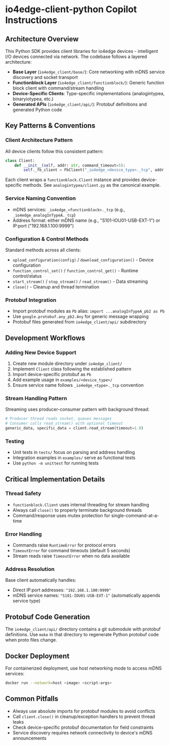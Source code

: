 # io4edge-client-python Copilot Instructions

## Architecture Overview

This Python SDK provides client libraries for io4edge devices - intelligent I/O devices connected via network. The codebase follows a layered architecture:

- **Base Layer** (`io4edge_client/base/`): Core networking with mDNS service discovery and socket transport
- **Functionblock Layer** (`io4edge_client/functionblock/`): Generic function block client with command/stream handling
- **Device-Specific Clients**: Type-specific implementations (analogintypea, binaryiotypea, etc.)
- **Generated APIs** (`io4edge_client/api/`): Protobuf definitions and generated Python code

## Key Patterns & Conventions

### Client Architecture Pattern
All device clients follow this consistent pattern:
```python
class Client:
    def __init__(self, addr: str, command_timeout=5):
        self._fb_client = FbClient("_io4edge_<device_type>._tcp", addr, command_timeout)
```

Each client wraps a `functionblock.Client` instance and provides device-specific methods. See `analogintypea/client.py` as the canonical example.

### Service Naming Convention
- mDNS services: `_io4edge_<functionblock>._tcp` (e.g., `_io4edge_analogInTypeA._tcp`)
- Address format: either mDNS name (e.g., "S101-IOU01-USB-EXT-1") or IP:port ("192.168.1.100:9999")

### Configuration & Control Methods
Standard methods across all clients:
- `upload_configuration(config)` / `download_configuration()` - Device configuration
- `function_control_set()` / `function_control_get()` - Runtime control/status
- `start_stream()` / `stop_stream()` / `read_stream()` - Data streaming
- `close()` - Cleanup and thread termination

### Protobuf Integration
- Import protobuf modules as `Pb` alias: `import ...analogInTypeA_pb2 as Pb`
- Use `google.protobuf.any_pb2.Any` for generic message wrapping
- Protobuf files generated from `io4edge_client/api/` subdirectory

## Development Workflows

### Adding New Device Support
1. Create new module directory under `io4edge_client/`
2. Implement `Client` class following the established pattern
3. Import device-specific protobuf as `Pb`
4. Add example usage in `examples/<device_type>/`
5. Ensure service name follows `_io4edge_<type>._tcp` convention

### Stream Handling Pattern
Streaming uses producer-consumer pattern with background thread:
```python
# Producer thread reads socket, queues messages
# Consumer calls read_stream() with optional timeout
generic_data, specific_data = client.read_stream(timeout=1.0)
```

### Testing
- Unit tests in `tests/` focus on parsing and address handling
- Integration examples in `examples/` serve as functional tests
- Use `python -m unittest` for running tests

## Critical Implementation Details

### Thread Safety
- `functionblock.Client` uses internal threading for stream handling
- Always call `close()` to properly terminate background threads
- Command/response uses mutex protection for single-command-at-a-time

### Error Handling
- Commands raise `RuntimeError` for protocol errors
- `TimeoutError` for command timeouts (default 5 seconds)
- Stream reads raise `TimeoutError` when no data available

### Address Resolution
Base client automatically handles:
- Direct IP:port addresses: `"192.168.1.100:9999"`
- mDNS service names: `"S101-IOU01-USB-EXT-1"` (automatically appends service type)

## Protobuf Code Generation

The `io4edge_client/api/` directory contains a git submodule with protobuf definitions. Use `make` in that directory to regenerate Python protobuf code when proto files change.

## Docker Deployment

For containerized deployment, use host networking mode to access mDNS services:
```bash
docker run --network=host <image> <script-args>
```

## Common Pitfalls

- Always use absolute imports for protobuf modules to avoid conflicts
- Call `client.close()` in cleanup/exception handlers to prevent thread leaks
- Check device-specific protobuf documentation for field constraints
- Service discovery requires network connectivity to device's mDNS announcements
